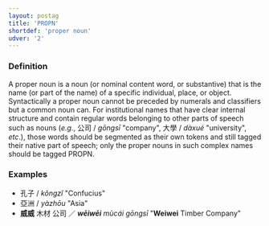 ```yaml
---
layout: postag
title: 'PROPN'
shortdef: 'proper noun'
udver: '2'
---
```


###  Definition

A proper noun is a noun (or nominal content word, or substantive) that is the name (or part of the name) of a specific individual, place, or object. Syntactically a proper noun cannot be preceded by numerals and classifiers but a common noun can. For institutional names that have clear internal structure and contain regular words belonging to other parts of speech such as nouns (_e.g._, 公司 / _gōngsī_ "company", 大學 / _dàxué_ "university", _etc_.), those words should be segmented as their own tokens and still tagged their native part of speech; only the proper nouns in such complex names should be tagged PROPN.

### Examples

- 孔子 / _kǒngzǐ_ "Confucius"
- 亞洲 / _yàzhōu_ "Asia"
- <b>威威</b> 木材 公司 ／ _<b>wēiwēi</b> mùcái gōngsī_ "<b>Weiwei</b> Timber Company"
<!-- Interlanguage links updated Út zář 29 20:31:30 CEST 2020 -->
